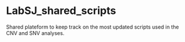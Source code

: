 # LabSJ_shared_scripts
Shared plateform to keep track on the most updated scripts used in the CNV and SNV analyses. 
